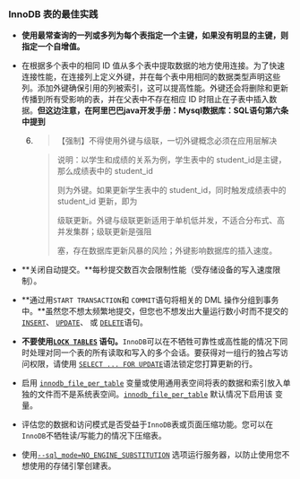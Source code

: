 ###  InnoDB 表的最佳实践

- **使用最常查询的一列或多列为每个表指定一个主键，如果没有明显的主键，则指定一个自增值。**

- 在根据多个表中的相同 ID 值从多个表中提取数据的地方使用连接。为了快速连接性能，在连接列上定义外键，并在每个表中用相同的数据类型声明这些列。添加外键确保引用的列被索引，这可以提高性能。外键还会将删除和更新传播到所有受影响的表，并在父表中不存在相应 ID 时阻止在子表中插入数据。**但这边注意，在阿里巴巴java开发手册：Mysql数据库：SQL语句第六条中提到**

  6. > 【强制】不得使用外键与级联，一切外键概念必须在应用层解决

     > 说明：以学生和成绩的关系为例，学生表中的 student_id是主键，那么成绩表中的 student_id
     >
     > 则为外键。如果更新学生表中的 student_id，同时触发成绩表中的 student_id 更新，即为
     >
     > 级联更新。外键与级联更新适用于单机低并发，不适合分布式、高并发集群；级联更新是强阻
     >
     > 塞，存在数据库更新风暴的风险；外键影响数据库的插入速度。

- **关闭自动提交。**每秒提交数百次会限制性能（受存储设备的写入速度限制）。

- **通过用`START TRANSACTION`和 `COMMIT`语句将相关的 DML 操作分组到事务中。**虽然您不想太频繁地提交，但您也不想发出大量运行数小时而不提交的 [`INSERT`](https://dev.mysql.com/doc/refman/5.7/en/insert.html)、 [`UPDATE`](https://dev.mysql.com/doc/refman/5.7/en/update.html)、 或 [`DELETE`](https://dev.mysql.com/doc/refman/5.7/en/delete.html)语句。

- **不要使用[`LOCK TABLES`](https://dev.mysql.com/doc/refman/5.7/en/lock-tables.html) 语句。**`InnoDB`可以在不牺牲可靠性或高性能的情况下同时处理对同一个表的所有读取和写入的多个会话。要获得对一组行的独占写访问权限，请使用 [`SELECT ... FOR UPDATE`](https://dev.mysql.com/doc/refman/5.7/en/innodb-locking-reads.html)语法锁定您打算更新的行。

- 启用 [`innodb_file_per_table`](https://dev.mysql.com/doc/refman/5.7/en/innodb-parameters.html#sysvar_innodb_file_per_table) 变量或使用通用表空间将表的数据和索引放入单独的文件而不是系统表空间。[`innodb_file_per_table`](https://dev.mysql.com/doc/refman/5.7/en/innodb-parameters.html#sysvar_innodb_file_per_table) 默认情况下启用该 变量。

- 评估您的数据和访问模式是否受益于`InnoDB`表或页面压缩功能。您可以在`InnoDB`不牺牲读/写能力的情况下压缩表。

- 使用[`--sql_mode=NO_ENGINE_SUBSTITUTION`](https://dev.mysql.com/doc/refman/5.7/en/server-system-variables.html#sysvar_sql_mode) 选项运行服务器，以防止使用您不想使用的存储引擎创建表。
